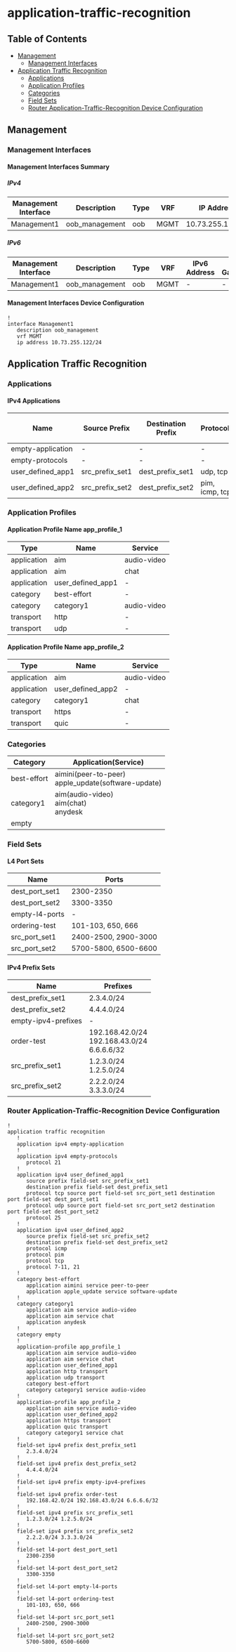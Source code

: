 # application-traffic-recognition

## Table of Contents

- [Management](#management)
  - [Management Interfaces](#management-interfaces)
- [Application Traffic Recognition](#application-traffic-recognition)
  - [Applications](#applications)
  - [Application Profiles](#application-profiles)
  - [Categories](#categories)
  - [Field Sets](#field-sets)
  - [Router Application-Traffic-Recognition Device Configuration](#router-application-traffic-recognition-device-configuration)

## Management

### Management Interfaces

#### Management Interfaces Summary

##### IPv4

| Management Interface | Description | Type | VRF | IP Address | Gateway |
| -------------------- | ----------- | ---- | --- | ---------- | ------- |
| Management1 | oob_management | oob | MGMT | 10.73.255.122/24 | 10.73.255.2 |

##### IPv6

| Management Interface | Description | Type | VRF | IPv6 Address | IPv6 Gateway |
| -------------------- | ----------- | ---- | --- | ------------ | ------------ |
| Management1 | oob_management | oob | MGMT | - | - |

#### Management Interfaces Device Configuration

```eos
!
interface Management1
   description oob_management
   vrf MGMT
   ip address 10.73.255.122/24
```

## Application Traffic Recognition

### Applications

#### IPv4 Applications

| Name | Source Prefix | Destination Prefix | Protocols | Protocol Ranges | TCP Source Port Set | TCP Destination Port Set | UDP Source Port Set | UDP Destination Port Set |
| ---- | ------------- | ------------------ | --------- | --------------- | ------------------- | ------------------------ | ------------------- | ------------------------ |
| empty-application | - | - | - | - | - | - | - | - |
| empty-protocols | - | - | - | 21 | - | - | - | - |
| user_defined_app1 | src_prefix_set1 | dest_prefix_set1 | udp, tcp | 25 | src_port_set1 | dest_port_set1 | src_port_set2 | dest_port_set2 |
| user_defined_app2 | src_prefix_set2 | dest_prefix_set2 | pim, icmp, tcp | 21, 7-11 | - | - | - | - |

### Application Profiles

#### Application Profile Name app_profile_1

| Type | Name | Service |
| ---- | ---- | ------- |
| application | aim | audio-video |
| application | aim | chat |
| application | user_defined_app1 | - |
| category | best-effort | - |
| category | category1 | audio-video |
| transport | http | - |
| transport | udp | - |

#### Application Profile Name app_profile_2

| Type | Name | Service |
| ---- | ---- | ------- |
| application | aim | audio-video |
| application | user_defined_app2 | - |
| category | category1 | chat |
| transport | https | - |
| transport | quic | - |

### Categories

| Category | Application(Service) |
| -------- | -------------------- |
| best-effort | aimini(peer-to-peer)<br>apple_update(software-update) |
| category1 | aim(audio-video)<br>aim(chat)<br>anydesk |
| empty |  |

### Field Sets

#### L4 Port Sets

| Name | Ports |
| ---- | ----- |
| dest_port_set1 | 2300-2350 |
| dest_port_set2 | 3300-3350 |
| empty-l4-ports | - |
| ordering-test | 101-103, 650, 666 |
| src_port_set1 | 2400-2500, 2900-3000 |
| src_port_set2 | 5700-5800, 6500-6600 |

#### IPv4 Prefix Sets

| Name | Prefixes |
| ---- | -------- |
| dest_prefix_set1 | 2.3.4.0/24 |
| dest_prefix_set2 | 4.4.4.0/24 |
| empty-ipv4-prefixes | - |
| order-test | 192.168.42.0/24<br>192.168.43.0/24<br>6.6.6.6/32 |
| src_prefix_set1 | 1.2.3.0/24<br>1.2.5.0/24 |
| src_prefix_set2 | 2.2.2.0/24<br>3.3.3.0/24 |

### Router Application-Traffic-Recognition Device Configuration

```eos
!
application traffic recognition
   !
   application ipv4 empty-application
   !
   application ipv4 empty-protocols
      protocol 21
   !
   application ipv4 user_defined_app1
      source prefix field-set src_prefix_set1
      destination prefix field-set dest_prefix_set1
      protocol tcp source port field-set src_port_set1 destination port field-set dest_port_set1
      protocol udp source port field-set src_port_set2 destination port field-set dest_port_set2
      protocol 25
   !
   application ipv4 user_defined_app2
      source prefix field-set src_prefix_set2
      destination prefix field-set dest_prefix_set2
      protocol icmp
      protocol pim
      protocol tcp
      protocol 7-11, 21
   !
   category best-effort
      application aimini service peer-to-peer
      application apple_update service software-update
   !
   category category1
      application aim service audio-video
      application aim service chat
      application anydesk
   !
   category empty
   !
   application-profile app_profile_1
      application aim service audio-video
      application aim service chat
      application user_defined_app1
      application http transport
      application udp transport
      category best-effort
      category category1 service audio-video
   !
   application-profile app_profile_2
      application aim service audio-video
      application user_defined_app2
      application https transport
      application quic transport
      category category1 service chat
   !
   field-set ipv4 prefix dest_prefix_set1
      2.3.4.0/24
   !
   field-set ipv4 prefix dest_prefix_set2
      4.4.4.0/24
   !
   field-set ipv4 prefix empty-ipv4-prefixes
   !
   field-set ipv4 prefix order-test
      192.168.42.0/24 192.168.43.0/24 6.6.6.6/32
   !
   field-set ipv4 prefix src_prefix_set1
      1.2.3.0/24 1.2.5.0/24
   !
   field-set ipv4 prefix src_prefix_set2
      2.2.2.0/24 3.3.3.0/24
   !
   field-set l4-port dest_port_set1
      2300-2350
   !
   field-set l4-port dest_port_set2
      3300-3350
   !
   field-set l4-port empty-l4-ports
   !
   field-set l4-port ordering-test
      101-103, 650, 666
   !
   field-set l4-port src_port_set1
      2400-2500, 2900-3000
   !
   field-set l4-port src_port_set2
      5700-5800, 6500-6600
```
